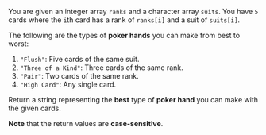 You are given an integer array `ranks` and a character array `suits`. You have `5` cards where the `i`th card has a rank of `ranks[i]` and a suit of `suits[i]`.

The following are the types of **poker hands** you can make from best to worst:

1. `"Flush"`: Five cards of the same suit.
2. `"Three of a Kind"`: Three cards of the same rank.
3. `"Pair"`: Two cards of the same rank.
4. `"High Card"`: Any single card.

Return a string representing the **best** type of **poker hand** you can make with the given cards.

**Note** that the return values are **case-sensitive**.
